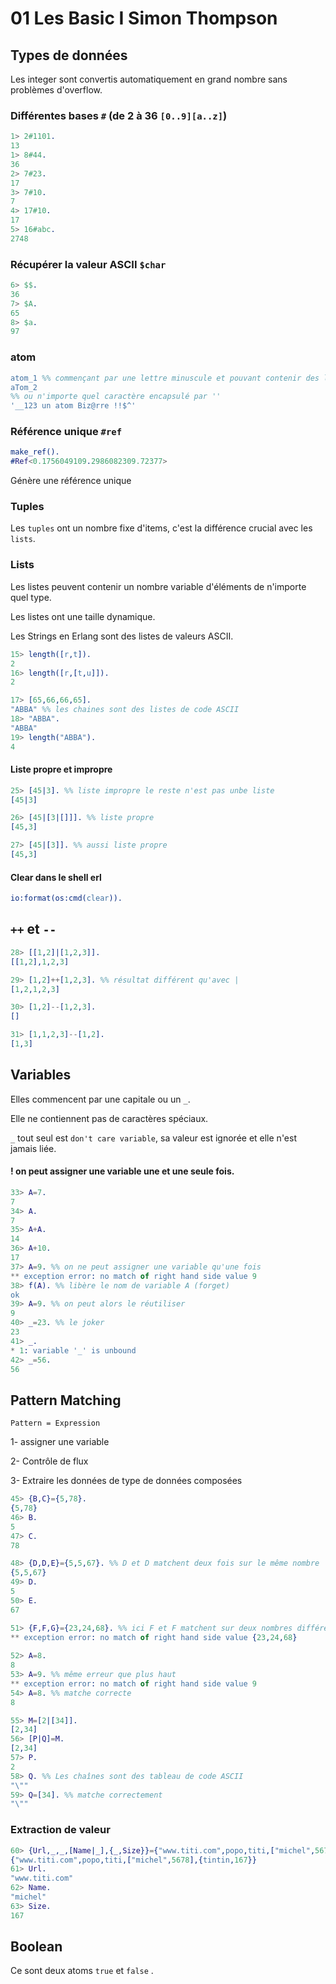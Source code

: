 # 01 Les Basic I Simon Thompson

## Types de données

Les integer sont convertis automatiquement en grand nombre sans problèmes d'overflow.

### Différentes bases `#`  (de 2 à 36 `[0..9][a..z]`)

```erlang
1> 2#1101.
13
1> 8#44.
36
2> 7#23.
17
3> 7#10.
7
4> 17#10.
17
5> 16#abc.
2748
```

### Récupérer la valeur ASCII `$char` 

```erlang
6> $$.
36
7> $A.
65
8> $a.
97
```

### atom

```erlang
atom_1 %% commençant par une lettre minuscule et pouvant contenir des lettres, des entiers et des underscores
aTom_2
%% ou n'importe quel caractère encapsulé par ''
'__123 un atom Biz@rre !!$^'
```

### Référence unique `#ref`

```erlang
make_ref().
#Ref<0.1756049109.2986082309.72377>
```

Génère une référence unique

### Tuples

Les `tuples` ont un nombre fixe d'items, c'est la différence crucial avec les `lists`.

### Lists

Les listes peuvent contenir un nombre variable d'éléments de n'importe quel type.

Les listes ont une taille dynamique.

Les Strings en Erlang sont des listes de valeurs ASCII.

```erlang
15> length([r,t]).
2
16> length([r,[t,u]]).
2

17> [65,66,66,65].
"ABBA" %% les chaines sont des listes de code ASCII
18> "ABBA".
"ABBA"
19> length("ABBA").
4
```

#### Liste propre et impropre

```erlang
25> [45|3]. %% liste impropre le reste n'est pas unbe liste
[45|3]

26> [45|[3|[]]]. %% liste propre
[45,3]

27> [45|[3]]. %% aussi liste propre
[45,3]
```

#### Clear dans le shell erl

```erlang
io:format(os:cmd(clear)).
```

## `++` et `--`

```erlang
28> [[1,2]|[1,2,3]].
[[1,2],1,2,3]

29> [1,2]++[1,2,3]. %% résultat différent qu'avec |
[1,2,1,2,3]
```

```erlang
30> [1,2]--[1,2,3].
[]

31> [1,1,2,3]--[1,2].
[1,3]
```

## Variables

Elles commencent par une capitale ou un `_`.

Elle ne contiennent pas de caractères spéciaux.

`_` tout seul est `don't care variable`, sa valeur est ignorée et elle n'est jamais liée.

#### ! on peut assigner une variable une et une seule fois.

```erlang
33> A=7.
7
34> A.
7
35> A+A.
14
36> A+10.
17
37> A=9. %% on ne peut assigner une variable qu'une fois
** exception error: no match of right hand side value 9
38> f(A). %% libère le nom de variable A (forget)
ok
39> A=9. %% on peut alors le réutiliser
9
40> _=23. %% le joker
23
41> _.
* 1: variable '_' is unbound
42> _=56.
56
```

## Pattern Matching

```
Pattern = Expression
```

1- assigner une variable

2- Contrôle de flux

3- Extraire les données de type de données composées

```erlang
45> {B,C}={5,78}.
{5,78}
46> B.
5
47> C.
78

48> {D,D,E}={5,5,67}. %% D et D matchent deux fois sur le même nombre
{5,5,67}
49> D.
5
50> E.
67

51> {F,F,G}={23,24,68}. %% ici F et F matchent sur deux nombres différents
** exception error: no match of right hand side value {23,24,68}
                               
52> A=8.
8
53> A=9. %% même erreur que plus haut
** exception error: no match of right hand side value 9
54> A=8. %% matche correcte
8

55> M=[2|[34]].
[2,34]
56> [P|Q]=M.
[2,34]
57> P.
2
58> Q. %% Les chaînes sont des tableau de code ASCII
"\""
59> Q=[34]. %% matche correctement
"\""
```

### Extraction de valeur

```erlang
60> {Url,_,_,[Name|_],{_,Size}}={"www.titi.com",popo,titi,["michel",5678],{tintin,167}}.
{"www.titi.com",popo,titi,["michel",5678],{tintin,167}}
61> Url.
"www.titi.com"
62> Name.
"michel"
63> Size.
167
```

## Boolean

Ce sont deux atoms `true` et `false` .